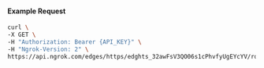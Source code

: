 <!-- Code generated for API Clients. DO NOT EDIT. -->

#### Example Request

```bash
curl \
-X GET \
-H "Authorization: Bearer {API_KEY}" \
-H "Ngrok-Version: 2" \
https://api.ngrok.com/edges/https/edghts_32awFsV3QO06s1cPhvfyUgEYcYV/routes/edghtsrt_32awFukee6GjIpyOwhR460wCSdx/oauth
```
